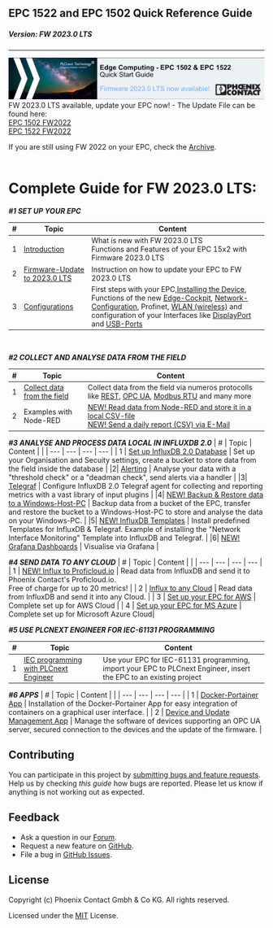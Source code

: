 ## EPC 1522 and EPC 1502 Quick Reference Guide <br>
#####  Version: FW 2023.0 LTS
---

![Banner_FW2023](/FW_2023/images/Banner_FW2023_0_LTSg.jpg) <br>
FW 2023.0 LTS available, update your EPC now! - The Update File can be found here: <br>
[EPC 1502 FW2022](https://www.phoenixcontact.com/product/1185416) <br>
[EPC 1522 FW2022](https://www.phoenixcontact.com/product/1185423) <BR>

If you are still using FW 2022 on your EPC, check the [Archive](FW_2022/README.md). <br>
<br>

# Complete Guide for FW 2023.0 LTS:

***#1 SET UP YOUR EPC***

|   #  |  Topic   |  Content   |     |
| --- | --- | --- | --- |
| 1 | [Introduction](FW_2023/Configuration/00_FAQ_FW2023.md) | What is new with FW 2023.0 LTS <br> Functions and Features of your EPC 15x2 with Firmware 2023.0 LTS |
| 2 | [Firmware-Update to 2023.0 LTS](/FW_2023/Configuration/01_UpdateInstruction23.md) | Instruction on how to update your EPC to FW 2023.0 LTS 
|   3  |  [Configurations](FW_2022/Configuration/0_Installation.md)   |  First steps with your EPC,[Installing the Device](FW_2022/Configuration/0_Installation.md), Functions of the new [Edge-Cockpit](https://www.plcnext.help/te/WBM/WBM.htm), [Network-Configuration](/FW_2023/Configuration/02_Network.md), Profinet, [WLAN (wireless)](/FW_2023/Configuration/02_Network.md) and configuration of your Interfaces like [DisplayPort](/FW_2023/Configuration/03_DisplayPort.md) and [USB-Ports](/FW_2022/Configuration/5_USB.md) | 



<br>

***#2 COLLECT AND ANALYSE DATA FROM THE FIELD***

|   #  |  Topic   |  Content   |     |
| --- | --- | --- | --- |
| 1 | [Collect data from the field](/FW_2022/EdgeFunctions/1_CollectingData.md) |       Collect data from the field via numeros protocolls like [REST](/FW_2022/HW02/Code/Node-RED_Examples/2_REST_Demo.md), [OPC UA](/FW_2022/Code/Node-RED_Examples/1_OPCUA_Demo.md), [Modbus RTU](/FW_2021_ARCHIVE/02_ModbusToInfluxDB.md) and many more |
| 2 | Examples with Node-RED | [NEW! Read data from Node-RED and store it in a local CSV-file](/FW_2022/Code/Node-RED_Examples/3_Read_Data_from_InfluxDB_to_CSV.md) <br> [NEW! Send a daily report (CSV) via E-Mail](/FW_2022/Code/Node-RED_Examples/4_Send_CSV_via_Email.md)|

***#3 ANALYSE AND PROCESS DATA LOCAL IN INFLUXDB 2.0***
|   #  |  Topic   |  Content   |     |
| --- | --- | --- | --- |
| 1 | [Set up InfluxDB 2.0 Database](/FW_2022/Code/Influx2/Influx_Configuration.md) | Set up your Organisation and Secuity settings, create a bucket to store data from the field inside the database | 
|2| [Alerting](/FW_2022/Code/Influx2/InfluxDB_Alerts.md) | Analyse your data with a "threshold check" or a "deadman check", send alerts via a handler  | 
|3| [Telegraf](/FW_2022/Code/Influx2/Telegraf_Configuration.md) | Configure InfluxDB 2.0 Telegraf agent for collecting and reporting metrics with a vast library of input plugins |
|4| [NEW! Backup & Restore data to a Windows-Host-PC](/FW_2022/Code/Influx2/Backup_Restore.md) | Backup data from a bucket of the EPC, transfer and restore the bucket to a Windows-Host-PC to store and analyse the data on your Windows-PC.  |
|5| [NEW! InfluxDB Templates](/FW_2022/Code/Influx2/Templates.md) | Install predefined Templates for InfluxDB & Telegraf. Example of installing the "Network Interface Monitoring" Template into InfluxDB and Telegraf. |
|6| [NEW! Grafana Dashboards](/FW_2023/InfluxDB/10_Grafana.md) | Visualise via Grafana |

***#4 SEND DATA TO ANY CLOUD***
|   #  |  Topic   |  Content   |     |
| --- | --- | --- | --- |
| 1 | [NEW! Influx to Proficloud.io](/FW_2022/Code/Cloud/InfluxDB_to_Proficloud.md) | Read data from InfluxDB and send it to Phoenix Contact's Proficloud.io. <br> Free of charge for up to 20 metrics!  |
| 2 | [Influx to any Cloud](/FW_2022/Code/Cloud/InlfuxDB_to_AnyCloud.md) | Read data from InfluxDB and send it into any Cloud. |
| 3 | [Set up your EPC for AWS](/10_AWS_QuickstartGuide.md) | Complete set up for AWS Cloud |
| 4 | [Set up your EPC for MS Azure](/11_Azure_QuickstartGuide.md) | Complete set up for Microsoft Azure Cloud|

***#5 USE PLCNEXT ENGINEER FOR IEC-61131 PROGRAMMING***

|   #  |  Topic   |  Content   |     |
| --- | --- | --- | --- |
| 1 | [IEC programming with PLCnext Engineer](/FW_2022/Code/PLCnext%20Engineer/1_UsePLCnextEngineer.md) | Use your EPC for IEC-61131 programming, import your EPC to PLCnext Engineer, insert the EPC to an existing project|



***#6 APPS*** 
|   #  |  Topic   |  Content   |     |
| --- | --- | --- | --- |
| 1 | [Docker-Portainer App](/FW_2021_ARCHIVE/08_DockerPortainer.md) | Installation of the Docker-Portainer App for easy integration of containers on a graphical user interface. |
| 2 | [Device and Update Management App](/FW_2022/Apps/DeviceAndUpdateManagement.md) | Manage the software of devices supporting an OPC UA server, secured connection to the devices and the update of the firmware. |





## Contributing

You can participate in this project by [submitting bugs and feature requests](https://github.com/PLCnext/OSSTemplate/issues). Help us by checking *this guide* how bugs are reported.
Please let us know if anything is not working out as expected.

## Feedback

* Ask a question in our [Forum](https://www.plcnext-community.net/index.php?option=com_easydiscuss&view=categories&Itemid=221&lang=en).
* Request a new feature on [GitHub](CONTRIBUTING.md).
* File a bug in [GitHub Issues](https://github.com/PLCnext/CSharpSamples/issues).

## License

Copyright (c) Phoenix Contact Gmbh & Co KG. All rights reserved.

Licensed under the [MIT](LICENSE) License.